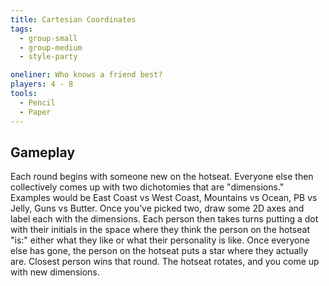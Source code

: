 ```yaml
---
title: Cartesian Coordinates
tags:
  - group-small
  - group-medium
  - style-party

oneliner: Who knows a friend best?
players: 4 - 8
tools:
  - Pencil
  - Paper
---
```

## Gameplay
Each round begins with someone new on the hotseat. Everyone else then collectively comes up with two dichotomies that are "dimensions." Examples would be East Coast vs West Coast, Mountains vs Ocean, PB vs Jelly, Guns vs Butter. Once you’ve picked two, draw some 2D axes and label each with the dimensions. Each person then takes turns putting a dot with their initials in the space where they think the person on the hotseat "is:" either what they like or what their personality is like. Once everyone else has gone, the person on the hotseat puts a star where they actually are. Closest person wins that round. The hotseat rotates, and you come up with new dimensions.
